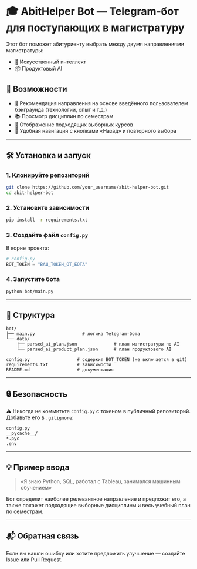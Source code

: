 # 🎓 AbitHelper Bot — Telegram-бот для поступающих в магистратуру

Этот бот поможет абитуриенту выбрать между двумя направлениями магистратуры:

- 🤖 Искусственный интеллект
- 📦 Продуктовый AI

## 🚀 Возможности

- 📌 Рекомендация направления на основе введённого пользователем бэкграунда (технологии, опыт и т.д.)
- 📚 Просмотр дисциплин по семестрам
- 🎯 Отображение подходящих выборных курсов
- 🔄 Удобная навигация с кнопками «Назад» и повторного выбора

---

## 🛠 Установка и запуск

### 1. Клонируйте репозиторий

```bash
git clone https://github.com/your_username/abit-helper-bot.git
cd abit-helper-bot
```

### 2. Установите зависимости

```bash
pip install -r requirements.txt
```

### 3. Создайте файл `config.py`

В корне проекта:

```python
# config.py
BOT_TOKEN = "ВАШ_ТОКЕН_ОТ_БОТА"
```

### 4. Запустите бота

```bash
python bot/main.py
```

---

## 📂 Структура

```
bot/
├── main.py                  # логика Telegram-бота
└── data/
    ├── parsed_ai_plan.json              # план магистратуры по AI
    └── parsed_ai_product_plan.json      # план продуктового AI

config.py                  # содержит BOT_TOKEN (не включается в git)
requirements.txt           # зависимости
README.md                  # документация
```

---

## 🔒 Безопасность

⚠️ Никогда не коммитьте `config.py` с токеном в публичный репозиторий. Добавьте его в `.gitignore`:

```gitignore
config.py
__pycache__/
*.pyc
.env
```

---

## 💡 Пример ввода

> «Я знаю Python, SQL, работал с Tableau, занимался машинным обучением»

Бот определит наиболее релевантное направление и предложит его, а также покажет подходящие выборные дисциплины и весь учебный план по семестрам.

---

## 📬 Обратная связь

Если вы нашли ошибку или хотите предложить улучшение — создайте Issue или Pull Request.